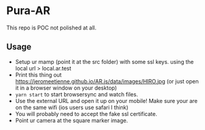 # Pura-AR
This repo is POC not polished at all.

## Usage
* Setup ur mamp (point it at the src folder) with some ssl keys. using the local url > local.ar.test 
* Print this thing out https://jeromeetienne.github.io/AR.js/data/images/HIRO.jpg (or just open it in a browser window on your desktop)
* `yarn start` to start browsersync and watch files.
* Use the external URL and open it up on your mobile! Make sure your are on the same wifi (ios users use safari I think)
* You will probably need to accept the fake ssl certificate.
* Point ur camera at the square marker image.
